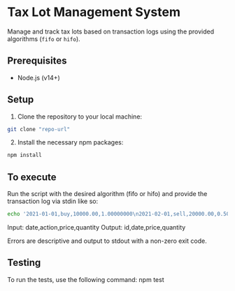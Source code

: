 # **Tax Lot Management System**

Manage and track tax lots based on transaction logs using the provided algorithms (`fifo` or `hifo`).

## **Prerequisites**

- Node.js (v14+)

## **Setup**

1. Clone the repository to your local machine:

```bash
git clone "repo-url"
```

2. Install the necessary npm packages:

```bash
npm install
```

## **To execute**

Run the script with the desired algorithm (fifo or hifo) and provide the transaction log via stdin like so:

```bash
echo '2021-01-01,buy,10000.00,1.00000000\n2021-02-01,sell,20000.00,0.50000000' | node taxLot.js fifo
```

Input: date,action,price,quantity
Output: id,date,price,quantity

Errors are descriptive and output to stdout with a non-zero exit code.

## **Testing**

To run the tests, use the following command: npm test
